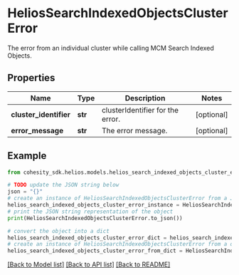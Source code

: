 # HeliosSearchIndexedObjectsClusterError

The error from an individual cluster while calling MCM Search Indexed Objects.

## Properties

Name | Type | Description | Notes
------------ | ------------- | ------------- | -------------
**cluster_identifier** | **str** | clusterIdentifier for the error. | [optional] 
**error_message** | **str** | The error message. | [optional] 

## Example

```python
from cohesity_sdk.helios.models.helios_search_indexed_objects_cluster_error import HeliosSearchIndexedObjectsClusterError

# TODO update the JSON string below
json = "{}"
# create an instance of HeliosSearchIndexedObjectsClusterError from a JSON string
helios_search_indexed_objects_cluster_error_instance = HeliosSearchIndexedObjectsClusterError.from_json(json)
# print the JSON string representation of the object
print(HeliosSearchIndexedObjectsClusterError.to_json())

# convert the object into a dict
helios_search_indexed_objects_cluster_error_dict = helios_search_indexed_objects_cluster_error_instance.to_dict()
# create an instance of HeliosSearchIndexedObjectsClusterError from a dict
helios_search_indexed_objects_cluster_error_from_dict = HeliosSearchIndexedObjectsClusterError.from_dict(helios_search_indexed_objects_cluster_error_dict)
```
[[Back to Model list]](../README.md#documentation-for-models) [[Back to API list]](../README.md#documentation-for-api-endpoints) [[Back to README]](../README.md)


